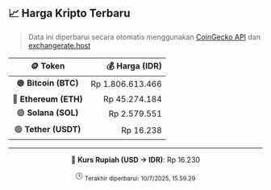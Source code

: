 

<!-- HARGA_KRIPTO -->
## 📈 Harga Kripto Terbaru

> Data ini diperbarui secara otomatis menggunakan [CoinGecko API](https://www.coingecko.com/) dan [exchangerate.host](https://exchangerate.host/)

<div align="center">

| 🪙 Token | 💰 Harga (IDR) |
|:------:|---------------:|
| 🟠 **Bitcoin (BTC)**   | Rp 1.806.613.466 |
| 🔵 **Ethereum (ETH)**  | Rp 45.274.184 |
| 🟣 **Solana (SOL)**    | Rp 2.579.551 |
| 🟢 **Tether (USDT)**   | Rp 16.238 |

---

💱 **Kurs Rupiah (USD → IDR)**: Rp 16.230

🕒 <sub>Terakhir diperbarui: 10/7/2025, 15.59.29</sub>

</div>
<!-- /HARGA_KRIPTO -->